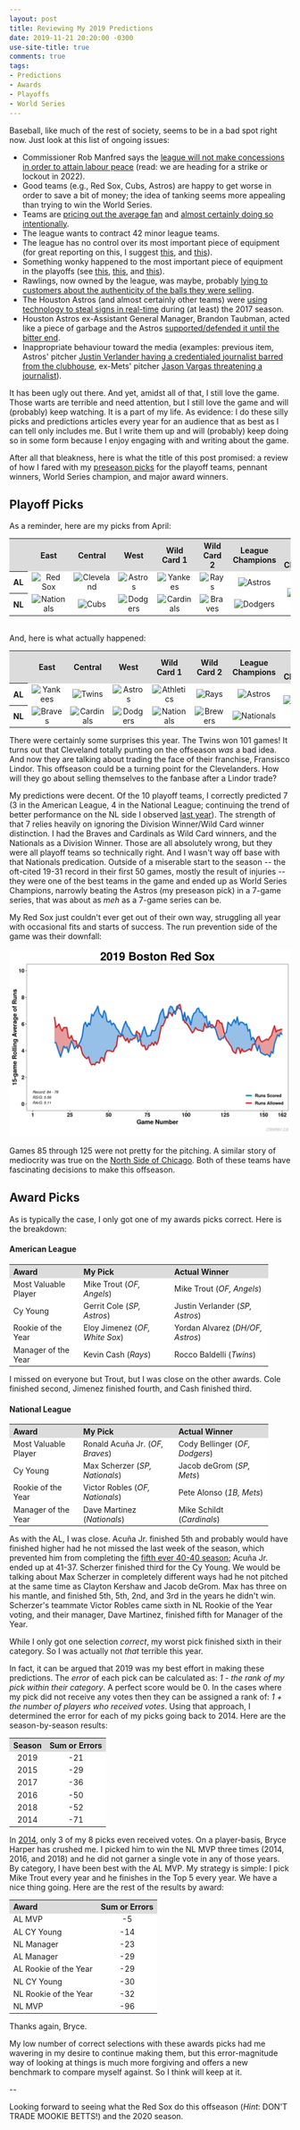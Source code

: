 ```yaml
---
layout: post
title: Reviewing My 2019 Predictions
date: 2019-11-21 20:20:00 -0300
use-site-title: true
comments: true
tags:
- Predictions
- Awards
- Playoffs
- World Series
---
```


Baseball, like much of the rest of society, seems to be in a bad spot right now. Just look at this list of ongoing issues:

- Commissioner Rob Manfred says the <a href = "https://mlb.nbcsports.com/2019/11/20/rob-manfred-tells-mlbpa-there-will-be-no-economic-concessions-for-labor-peace/" target = "_blank">league will not make concessions in order to attain labour peace</a> (read: we are heading for a strike or lockout in 2022).
- Good teams (e.g., Red Sox, Cubs, Astros) are happy to get worse in order to save a bit of money; the idea of tanking seems more appealing than trying to win the World Series. 
- Teams are <a href = "https://www.baseballprospectus.com/news/article/55118/moonshot-rising-ticket-prices-explain-mlbs-attendance-problems/" target = "_blank">pricing out the average fan</a> and <a href = "https://deadspin.com/mlbs-empty-seats-arent-the-problem-theyre-part-of-the-1838701704" target = "_blank">almost certainly doing so intentionally</a>.
- The league wants to contract 42 minor league teams.
- The league has no control over its most important piece of equipment (for great reporting on this, I suggest <a href = "https://www.baseballprospectus.com/news/article/48260/moonshot-the-baseball-is-juiced-again/" target = "_blank">this</a>, and <a href = "https://theathletic.com/1044790/2019/06/25/yes-the-baseball-is-different-again-an-astrophysicist-examines-this-years-baseballs-and-breaks-down-the-changes/" target = "_blank">this</a>).
- Something wonky happened to the most important piece of equipment in the playoffs (see <a href = "https://www.baseballprospectus.com/news/article/54306/moonshot-the-rocket-ball-has-disappeared-in-october/" target = "_blank">this</a>, <a href = "https://www.baseballprospectus.com/news/article/54769/moonshot-baseball-isnt-rejuiced-just-inconsistent/" target = "_blank">this</a>, and <a href = "https://theathletic.com/1356835/2019/11/13/the-search-for-answers-about-the-2019-postseason-baseball/" target = "_blank">this</a>).
- Rawlings, now owned by the league, was maybe, probably <a href = "https://theathletic.com/1371400/2019/11/13/did-rawlings-mislead-consumers-by-selling-older-commercial-baseballs-as-2019-postseason-balls/" target = "_blank">lying to customers about the authenticity of the balls they were selling</a>.
- The Houston Astros (and almost certainly other teams) were <a href = "https://theathletic.com/1363451/2019/11/12/the-astros-stole-signs-electronically-in-2017-part-of-a-much-broader-issue-for-major-league-baseball/" target = "_blank">using technology to steal signs in real-time</a> during (at least) the 2017 season.
- Houston Astros ex-Assistant General Manager, Brandon Taubman, acted like a piece of garbage and the Astros <a href = "https://theathletic.com/1317907/2019/10/25/taubman-saga-exposes-longstanding-questions-about-the-astros-culture-under-jim-crane-and-jeff-luhnow/" target = "_blank">supported/defended it until the bitter end</a>.
- Inappropriate behaviour toward the media (examples: previous item, Astros' pitcher <a href = "https://deadspin.com/the-reason-justin-verlander-had-a-reporter-barred-from-1837578082" target = "_blank">Justin Verlander having a credentialed journalist barred from the clubhouse</a>, ex-Mets' pitcher <a href = "https://www.theguardian.com/sport/2019/jun/23/new-york-mets-jason-vargas-threatens-reporter-mickey-callaway" target = "_blank">Jason Vargas threatening a journalist</a>).

It has been ugly out there. And yet, amidst all of that, I still love the game. Those warts are terrible and need attention, but I still love the game and will (probably) keep watching. It is a part of my life. As evidence: I do these silly picks and predictions articles every year for an audience that as best as I can tell only includes me. But I write them up and will (probably) keep doing so in some form because I enjoy engaging with and writing about the game. 

After all that bleakness, here is what the title of this post promised: a review of how I fared with my <a href = "https://www.cteeter.ca/blog/2019-04-02-picks-and-predictions-2019/" target = "_blank">preseason picks</a> for the playoff teams, pennant winners, World Series champion, and major award winners.

## Playoff Picks

As a reminder, here are my picks from April:

<table style="width:100%" align="center">
	<tr>
		<th style="text-align:center" bgcolor="gainsboro"> </th>
		<th style="text-align:center" bgcolor="gainsboro">East</th>
		<th style="text-align:center" bgcolor="gainsboro">Central</th>
		<th style="text-align:center" bgcolor="gainsboro">West</th>
		<th style="text-align:center" bgcolor="gainsboro">Wild Card 1</th>
		<th style="text-align:center" bgcolor="gainsboro">Wild Card 2</th>
		<th style="text-align:center" bgcolor="gainsboro">League Champions</th>
		<th style="text-align:center" bgcolor="gainsboro">World Series Champion</th>
	</tr>
	<tr>
		<th bgcolor="white">AL</th>
		<td style="text-align:center" bgcolor="white"><img src="{{site.url}}/img/logos/RedSox.png" alt="Red Sox" width="85%"></td>
		<td style="text-align:center" bgcolor="white"><img src="{{site.url}}/img/logos/Indians.png" alt="Cleveland" width="85%"></td>
		<td style="text-align:center" bgcolor="white"><img src="{{site.url}}/img/logos/Astros.png" alt="Astros" width="85%"></td>
		<td style="text-align:center" bgcolor="white"><img src="{{site.url}}/img/logos/Yankees.png" alt="Yankees" width="85%"></td>
		<td style="text-align:center" bgcolor="white"><img src="{{site.url}}/img/logos/Rays.png" alt="Rays" width="85%"></td>
		<td style="text-align:center" bgcolor="white"><img src="{{site.url}}/img/logos/Astros.png" alt="Astros"></td>
		<td style="text-align:center" rowspan="2" bgcolor="white"><img src="{{site.url}}/img/logos/Astros.png" alt="Astros"></td>
	</tr>
	<tr>
		<th bgcolor="white">NL</th>
		<td style="text-align:center" bgcolor="white"><img src="{{site.url}}/img/logos/Nationals.png" alt="Nationals" width="85%"></td>
		<td style="text-align:center" bgcolor="white"><img src="{{site.url}}/img/logos/Cubs.png" alt="Cubs" width="85%"></td>
		<td style="text-align:center" bgcolor="white"><img src="{{site.url}}/img/logos/Dodgers.png" alt="Dodgers" width="85%"></td>
		<td style="text-align:center" bgcolor="white"><img src="{{site.url}}/img/logos/Cardinals.png" alt="Cardinals" width="85%"></td>
		<td style="text-align:center" bgcolor="white"><img src="{{site.url}}/img/logos/Braves.png" alt="Braves" width="85%"></td>
		<td style="text-align:center" bgcolor="white"><img src="{{site.url}}/img/logos/Dodgers.png" alt="Dodgers"></td>
	</tr>
</table>

<br>
And, here is what actually happened:

<table style="width:100%" align="center">
	<tr>
		<th style="text-align:center" bgcolor="gainsboro"> </th>
		<th style="text-align:center" bgcolor="gainsboro">East</th>
		<th style="text-align:center" bgcolor="gainsboro">Central</th>
		<th style="text-align:center" bgcolor="gainsboro">West</th>
		<th style="text-align:center" bgcolor="gainsboro">Wild Card 1</th>
		<th style="text-align:center" bgcolor="gainsboro">Wild Card 2</th>
		<th style="text-align:center" bgcolor="gainsboro">League Champions</th>
		<th style="text-align:center" bgcolor="gainsboro">World Series Champion</th>
	</tr>
	<tr>
		<th bgcolor="white">AL</th>
		<td style="text-align:center" bgcolor="white"><img src="{{site.url}}/img/logos/Yankees.png" alt="Yankees" width="85%"></td>
		<td style="text-align:center" bgcolor="white"><img src="{{site.url}}/img/logos/Twins.png" alt="Twins" width="85%"></td>
		<td style="text-align:center" bgcolor="white"><img src="{{site.url}}/img/logos/Astros.png" alt="Astros" width="85%"></td>
		<td style="text-align:center" bgcolor="white"><img src="{{site.url}}/img/logos/Athletics.png" alt="Athletics" width="85%"></td>
		<td style="text-align:center" bgcolor="white"><img src="{{site.url}}/img/logos/Rays.png" alt="Rays" width="85%"></td>
		<td style="text-align:center" bgcolor="white"><img src="{{site.url}}/img/logos/Astros.png" alt="Astros"></td>
		<td style="text-align:center" rowspan="2" bgcolor="white"><img src="{{site.url}}/img/logos/Nationals.png" alt="Nationals"></td>
	</tr>
	<tr>
		<th bgcolor="white">NL</th>
		<td style="text-align:center" bgcolor="white"><img src="{{site.url}}/img/logos/Braves.png" alt="Braves" width="85%"></td>
		<td style="text-align:center" bgcolor="white"><img src="{{site.url}}/img/logos/Cardinals.png" alt="Cardinals" width="85%"></td>
		<td style="text-align:center" bgcolor="white"><img src="{{site.url}}/img/logos/Dodgers.png" alt="Dodgers" width="85%"></td>
		<td style="text-align:center" bgcolor="white"><img src="{{site.url}}/img/logos/Nationals.png" alt="Nationals" width="85%"></td>
		<td style="text-align:center" bgcolor="white"><img src="{{site.url}}/img/logos/Brewers.png" alt="Brewers" width="85%"></td>
		<td style="text-align:center" bgcolor="white"><img src="{{site.url}}/img/logos/Nationals.png" alt="Nationals"></td>
	</tr>
</table>

There were certainly some surprises this year. The Twins won 101 games! It turns out that Cleveland totally punting on the offseason *was* a bad idea. And now they are talking about trading the face of their franchise, Fransisco Lindor. This offseason could be a turning point for the Clevelanders. How will they go about selling themselves to the fanbase after a Lindor trade? 

My predictions were decent. Of the 10 playoff teams, I correctly predicted 7 (3 in the American League, 4 in the National League; continuing the trend of better performance on the NL side I observed <a href = "https://www.cteeter.ca/blog/2018-11-19-picks-and-predictions-2018-review/" target = "_blank">last year</a>). The strength of that 7 relies heavily on ignoring the Division Winner/Wild Card winner distinction. I had the Braves and Cardinals as Wild Card winners, and the Nationals as a Division Winner. Those are all absolutely wrong, but they were all playoff teams so technically right. And I wasn't way off base with that Nationals predication. Outside of a miserable start to the season -- the oft-cited 19-31 record in their first 50 games, mostly the result of injuries -- they were one of the best teams in the game and ended up as World Series Champions, narrowly beating the Astros (my preseason pick) in a 7-game series, that was about as *meh* as a 7-game series can be. 

My Red Sox just couldn't ever get out of their own way, struggling all year with occasional fits and starts of success. The run prevention side of the game was their downfall:

![Fig1_BOS_RSRA](/img/posts/20191121/PPreview2019_MLBsyncrony_2019_BOS.png)

Games 85 through 125 were not pretty for the pitching. A similar story of mediocrity was true on the <a href = "https://cjteeter.shinyapps.io/MLBTeamSynchrony/?_inputs_&league=%22Both%22&table_widelong=%22wide%22&division=%22All%22&main_tabs=%22RS%20and%20RA%20Plot%22&_values_&games=15&sl_max=50&curSeason=2019&launch=0&team=%22Chicago%20Cubs%22&season=%222019%22" target = "_blank">North Side of Chicago</a>. Both of these teams have fascinating decisions to make this offseason. 


## Award Picks

As is typically the case, I only got one of my awards picks correct. Here is the breakdown:

#### American League

<table style="width:92%" align="center">
	<tr>
		<th style="text-align:left" bgcolor="gainsboro">Award</th>
		<th style="text-align:left" bgcolor="gainsboro">My Pick</th>
		<th style="text-align:left" bgcolor="gainsboro">Actual Winner</th>
	</tr>
	<tr>
		<td style="text-align:left" bgcolor="white">Most Valuable Player</td>
		<td style="text-align:left" bgcolor="white">Mike Trout (<em>OF, Angels</em>)</td>
		<td style="text-align:left" bgcolor="white">Mike Trout (<em>OF, Angels</em>)</td>
	</tr>
	<tr>
		<td style="text-align:left" bgcolor="white">Cy Young</td>
		<td style="text-align:left" bgcolor="white">Gerrit Cole (<em>SP, Astros</em>)</td>
		<td style="text-align:left" bgcolor="white">Justin Verlander (<em>SP, Astros</em>)</td>
	</tr>
	<tr>
		<td style="text-align:left" bgcolor="white">Rookie of the Year</td>
		<td style="text-align:left" bgcolor="white">Eloy Jimenez (<em>OF, White Sox</em>)</td>
		<td style="text-align:left" bgcolor="white">Yordan Alvarez (<em>DH/OF, Astros</em>)</td>
	</tr>
	<tr>
		<td style="text-align:left" bgcolor="white">Manager of the Year</td>
		<td style="text-align:left" bgcolor="white">Kevin Cash (<em>Rays</em>)</td>
		<td style="text-align:left" bgcolor="white">Rocco Baldelli (<em>Twins</em>)</td>
	</tr>
</table>


I missed on everyone but Trout, but I was close on the other awards. Cole finished second, Jimenez finished fourth, and Cash finished third.

#### National League

<table style="width:92%" align="center">
	<tr>
		<th style="text-align:left" bgcolor="gainsboro">Award</th>
		<th style="text-align:left" bgcolor="gainsboro">My Pick</th>
		<th style="text-align:left" bgcolor="gainsboro">Actual Winner</th>
	</tr>
	<tr>
		<td style="text-align:left" bgcolor="white">Most Valuable Player</td>
		<td style="text-align:left" bgcolor="white">Ronald Acuña Jr. (<em>OF, Braves</em>)</td>
		<td style="text-align:left" bgcolor="white">Cody Bellinger (<em>OF, Dodgers</em>)</td>
	</tr>
	<tr>
		<td style="text-align:left" bgcolor="white">Cy Young</td>
		<td style="text-align:left" bgcolor="white">Max Scherzer (<em>SP, Nationals</em>)</td>
		<td style="text-align:left" bgcolor="white">Jacob deGrom (<em>SP, Mets</em>)</td>
	</tr>
	<tr>
		<td style="text-align:left" bgcolor="white">Rookie of the Year</td>
		<td style="text-align:left" bgcolor="white">Victor Robles (<em>OF, Nationals</em>)</td>
		<td style="text-align:left" bgcolor="white">Pete Alonso (<em>1B, Mets</em>)</td>
	</tr>
	<tr>
		<td style="text-align:left" bgcolor="white">Manager of the Year</td>
		<td style="text-align:left" bgcolor="white">Dave Martinez (<em>Nationals</em>)</td>
		<td style="text-align:left" bgcolor="white">Mike Schildt (<em>Cardinals</em>)</td>
	</tr>
</table>

As with the AL, I was close. Acuña Jr. finished 5th and probably would have finished higher had he not missed the last week of the season, which prevented him from completing the <a href = "https://www.baseball-reference.com/tiny/S7eVr" target = "_blank">fifth ever 40-40 season</a>; Acuña Jr. ended up at 41-37. Scherzer finished third for the Cy Young. We would be talking about Max Scherzer in completely different ways had he not pitched at the same time as Clayton Kershaw and Jacob deGrom. Max has three on his mantle, and finished 5th, 5th, 2nd, and 3rd in the years he didn't win. Scherzer's teammate Victor Robles came sixth in NL Rookie of the Year voting, and their manager, Dave Martinez, finished fifth for Manager of the Year.

While I only got one selection *correct*, my worst pick finished sixth in their category. So I was actually not *that* terrible this year.

In fact, it can be argued that 2019 was my best effort in making these predictions. The *error* of each pick can be calculated as: *1 - the rank of my pick within their category*. A perfect score would be 0. In the cases where my pick did not receive any votes then they can be assigned a rank of: *1 + the number of players who received votes*. Using that approach, I determined the error for each of my picks going back to 2014. Here are the season-by-season results:

<table style="width:60%" align="center">
	<tr>
		<th style="text-align:center" bgcolor="gainsboro">Season</th>
		<th style="text-align:center" bgcolor="gainsboro">Sum or Errors</th>
	</tr>
	<tr>
		<td style="text-align:center" bgcolor="white">2019</td>
		<td style="text-align:center" bgcolor="white">-21</td>
	</tr>
    <tr>
		<td style="text-align:center" bgcolor="white">2015</td>
		<td style="text-align:center" bgcolor="white">-29</td>
	</tr>
    <tr>
		<td style="text-align:center" bgcolor="white">2017</td>
		<td style="text-align:center" bgcolor="white">-36</td>
	</tr>
    <tr>
		<td style="text-align:center" bgcolor="white">2016</td>
		<td style="text-align:center" bgcolor="white">-50</td>
	</tr>
    <tr>
		<td style="text-align:center" bgcolor="white">2018</td>
		<td style="text-align:center" bgcolor="white">-52</td>
	</tr>
    <tr>
		<td style="text-align:center" bgcolor="white">2014</td>
		<td style="text-align:center" bgcolor="white">-71</td>
	</tr>
</table>
    
In <a href = "https://christopherteeter.wordpress.com/2014/10/14/mlb-picks-predictions-cant-predict-baseball/" target = "_blank">2014</a>, only 3 of my 8 picks even received votes. On a player-basis, Bryce Harper has crushed me. I picked him to win the NL MVP three times (2014, 2016, and 2018) and he did not garner a single vote in any of those years. By category, I have been best with the AL MVP. My strategy is simple: I pick Mike Trout every year and he finishes in the Top 5 every year. We have a nice thing going. Here are the rest of the results by award:
    
<table style="width:75%" align="center">
	<tr>
		<th style="text-align:left" bgcolor="gainsboro">Award</th>
		<th style="text-align:center" bgcolor="gainsboro">Sum or Errors</th>
	</tr>
	<tr>
		<td style="text-align:left" bgcolor="white">AL MVP</td>
		<td style="text-align:center" bgcolor="white">-5</td>
	</tr>
    <tr>
		<td style="text-align:left" bgcolor="white">AL CY Young</td>
		<td style="text-align:center" bgcolor="white">-14</td>
	</tr>
    <tr>
		<td style="text-align:left" bgcolor="white">NL Manager</td>
		<td style="text-align:center" bgcolor="white">-23</td>
	</tr>
    <tr>
		<td style="text-align:left" bgcolor="white">AL Manager</td>
		<td style="text-align:center" bgcolor="white">-29</td>
	</tr>
    <tr>
		<td style="text-align:left" bgcolor="white">AL Rookie of the Year</td>
		<td style="text-align:center" bgcolor="white">-29</td>
	</tr>
    <tr>
		<td style="text-align:left" bgcolor="white">NL CY Young</td>
		<td style="text-align:center" bgcolor="white">-30</td>
	</tr>
    <tr>
		<td style="text-align:left" bgcolor="white">NL Rookie of the Year</td>
		<td style="text-align:center" bgcolor="white">-32</td>
	</tr>
    <tr>
		<td style="text-align:left" bgcolor="white">NL MVP</td>
		<td style="text-align:center" bgcolor="white">-96</td>
	</tr>
</table>
    
Thanks again, Bryce.
    
My low number of correct selections with these awards picks had me wavering in my desire to continue making them, but this error-magnitude way of looking at things is much more forgiving and offers a new benchmark to compare myself against. So I think will keep at it. 
    
--

Looking forward to seeing what the Red Sox do this offseason (*Hint*: DON'T TRADE MOOKIE BETTS!) and the 2020 season.